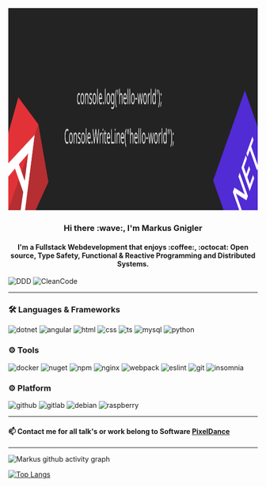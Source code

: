 
<img src="https://github.com/MarkusGnigler/MarkusGnigler/blob/main/banner.svg" alt="banner" width="1025" height="409">

<div align="center"> 
  <h3>Hi there :wave:, I'm Markus Gnigler</h3>
<!--   <h4>and I'm am working on Webdevelopment</h4> -->
<!--   <h4>I'm a Fullstack Webdevelopment. I enjoy :coffee:, Type Safety, Functional & Reactive Programming and Distributed Systems.</h4> -->
  <h4>I'm a Fullstack Webdevelopment that enjoys :coffee:, :octocat: Open source, Type Safety, Functional & Reactive Programming and Distributed Systems.</h4>
</div>

![DDD](https://img.shields.io/badge/DDD-Advocate-_.svg)
![CleanCode](https://img.shields.io/badge/Clean%20Code/Architecture-Enthusiast-_.svg)

---

### 🛠️ Languages & Frameworks

![dotnet](https://img.shields.io/badge/-.Net-512BD4?style=flat-square&logo=.net&logoColor=white)
![angular](https://img.shields.io/badge/-Angular-E23237?style=flat-square&logo=angular&logoColor=white)
![html](https://img.shields.io/badge/-HTML5-E34F26?style=flat-square&logo=HTML5&logoColor=white)
![css](https://img.shields.io/badge/-CSS3-1572B6?style=flat-square&logo=CSS3&logoColor=white)
![ts](https://img.shields.io/badge/-TypeScript-719af4?style=flat-square&logo=typescript&logoColor=white)
![mysql](https://img.shields.io/badge/-MySQL-F29111?style=flat-square&logo=MySQL&logoColor=white)
![python](https://img.shields.io/badge/-Python-29567D?style=flat-square&logo=python&logoColor=white)

<!-- ![js](https://img.shields.io/badge/-JavaScript-FCDC00?style=flat-square&logo=javascript&logoColor=white) -->

### ⚙️ Tools

![docker](https://img.shields.io/badge/-docker-1C8EED?style=flat-square&logo=docker&logoColor=white)
![nuget](https://img.shields.io/badge/-NuGet-004880?style=flat-square&logo=NuGet&logoColor=white)
![npm](https://img.shields.io/badge/-NPM-CB3837?style=flat-square&logo=NPM&logoColor=white)
![nginx](https://img.shields.io/badge/-nginx-40BA12?style=flat-square&logo=nginx&logoColor=white)
![webpack](https://img.shields.io/badge/-WebPack-1C78C0?style=flat-square&logo=WebPack&logoColor=white)
![eslint](https://img.shields.io/badge/-ESLint-4B32C3?style=flat-square&logo=ESLint&logoColor=white)
![git](https://img.shields.io/badge/-git-f14e32?style=flat-square&logo=git&logoColor=white)
![insomnia](https://img.shields.io/badge/-Insomnia-5849BE?style=flat-square&logo=Insomnia&logoColor=white)

### ⚙️ Platform
![github](https://img.shields.io/badge/-github-%23121011.svg?style=flat-square&logo=github&logoColor=white)
![gitlab](https://img.shields.io/badge/-gitlab-%23121011.svg?style=flat-square&logo=gitlab&logoColor=white)
![debian](https://img.shields.io/badge/-Debian-A80030?style=flat-square&logo=Debian&logoColor=white)
![raspberry](https://img.shields.io/badge/-RaspberryPi-C51A4A?style=flat-square&logo=Raspberry-Pi&logoColor=white)

---

#### 📫 Contact me for all talk's or work belong to Software <a href="https://www.pixeldance.at" target="_blank">PixelDance</a>

---

![Markus github activity graph](https://activity-graph.herokuapp.com/graph?username=MarkusGnigler&theme=react-dark)

<!-- ![Markus github stats](https://github-readme-stats.vercel.app/api?username=MarkusGnigler&&show_icons=true&theme=radical) -->

[![Top Langs](https://github-readme-stats.vercel.app/api/top-langs/?username=MarkusGnigler&layout=compact&theme=merko)](https://github.com/anuraghazra/github-readme-stats)

